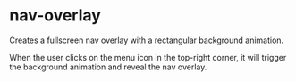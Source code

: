 # nav-overlay
Creates a fullscreen nav overlay with a rectangular background animation.

When the user clicks on the menu icon in the top-right corner, it will trigger the background animation and reveal the nav overlay.
